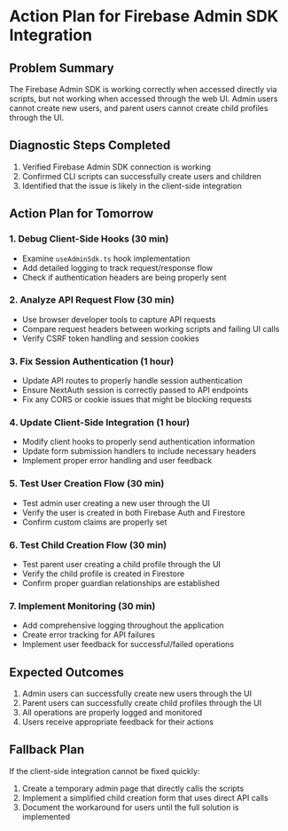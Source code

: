 # Action Plan for Firebase Admin SDK Integration

## Problem Summary
The Firebase Admin SDK is working correctly when accessed directly via scripts, but not working when accessed through the web UI. Admin users cannot create new users, and parent users cannot create child profiles through the UI.

## Diagnostic Steps Completed
1. Verified Firebase Admin SDK connection is working
2. Confirmed CLI scripts can successfully create users and children
3. Identified that the issue is likely in the client-side integration

## Action Plan for Tomorrow

### 1. Debug Client-Side Hooks (30 min)
- Examine `useAdminSdk.ts` hook implementation
- Add detailed logging to track request/response flow
- Check if authentication headers are being properly sent

### 2. Analyze API Request Flow (30 min)
- Use browser developer tools to capture API requests
- Compare request headers between working scripts and failing UI calls
- Verify CSRF token handling and session cookies

### 3. Fix Session Authentication (1 hour)
- Update API routes to properly handle session authentication
- Ensure NextAuth session is correctly passed to API endpoints
- Fix any CORS or cookie issues that might be blocking requests

### 4. Update Client-Side Integration (1 hour)
- Modify client hooks to properly send authentication information
- Update form submission handlers to include necessary headers
- Implement proper error handling and user feedback

### 5. Test User Creation Flow (30 min)
- Test admin user creating a new user through the UI
- Verify the user is created in both Firebase Auth and Firestore
- Confirm custom claims are properly set

### 6. Test Child Creation Flow (30 min)
- Test parent user creating a child profile through the UI
- Verify the child profile is created in Firestore
- Confirm proper guardian relationships are established

### 7. Implement Monitoring (30 min)
- Add comprehensive logging throughout the application
- Create error tracking for API failures
- Implement user feedback for successful/failed operations

## Expected Outcomes
1. Admin users can successfully create new users through the UI
2. Parent users can successfully create child profiles through the UI
3. All operations are properly logged and monitored
4. Users receive appropriate feedback for their actions

## Fallback Plan
If the client-side integration cannot be fixed quickly:
1. Create a temporary admin page that directly calls the scripts
2. Implement a simplified child creation form that uses direct API calls
3. Document the workaround for users until the full solution is implemented